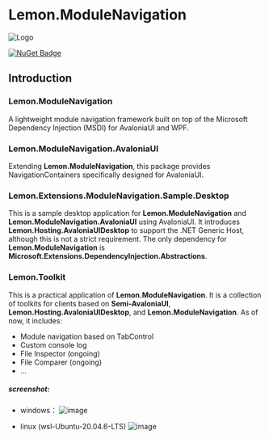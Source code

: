 # Lemon.ModuleNavigation

![Logo](https://github.com/NeverMorewd/Lemon.ModuleNavigation/blob/master/src/Lemon.ModuleNavigation.Sample/Assets/lemon-100.png) 

[![NuGet Badge](https://img.shields.io/badge/NuGet-v1.0.0-blue.svg)](https://www.nuget.org/packages/Lemon.ModuleNavigation/) 

## Introduction

### Lemon.ModuleNavigation
A lightweight module navigation framework built on top of the Microsoft Dependency Injection (MSDI) for AvaloniaUI and WPF.

### Lemon.ModuleNavigation.AvaloniaUI
Extending **Lemon.ModuleNavigation**, this package provides NavigationContainers specifically designed for AvaloniaUI.

### Lemon.Extensions.ModuleNavigation.Sample.Desktop
This is a sample desktop application for **Lemon.ModuleNavigation** and **Lemon.ModuleNavigation.AvaloniaUI** using AvaloniaUI. It introduces **Lemon.Hosting.AvaloniaUIDesktop** to support the .NET Generic Host, although this is not a strict requirement. The only dependency for **Lemon.ModuleNavigation** is **Microsoft.Extensions.DependencyInjection.Abstractions**.

### Lemon.Toolkit
This is a practical application of **Lemon.ModuleNavigation**. It is a collection of toolkits for clients based on **Semi-AvaloniaUI**, **Lemon.Hosting.AvaloniaUIDesktop**, and **Lemon.ModuleNavigation**. As of now, it includes:
- Module navigation based on TabControl
- Custom console log
- File Inspector (ongoing)
- File Comparer (ongoing)
- ...


##### screenshot:
- windows：
![image](https://github.com/user-attachments/assets/3c4c3b1c-2680-46ad-8829-f3dfd84421ae)

- linux (wsl-Ubuntu-20.04.6-LTS)
![image](https://github.com/user-attachments/assets/0a889614-3582-4575-a0b4-705931e560e2)

